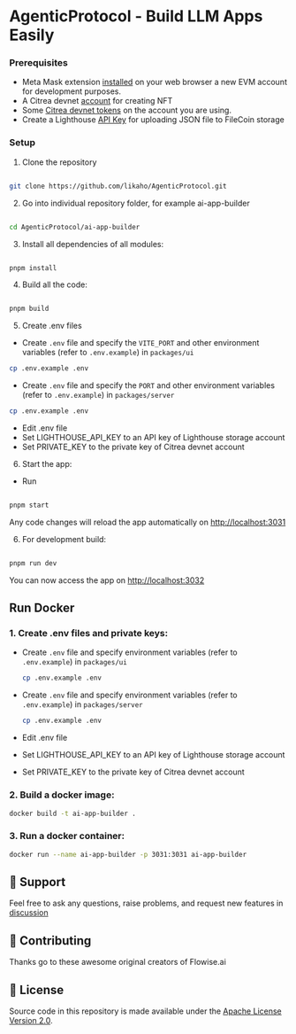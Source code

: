 <!-- markdownlint-disable MD030 -->


# AgenticProtocol - Build LLM Apps Easily

### Prerequisites

* Meta Mask extension [installed](https://support.metamask.io/getting-started/getting-started-with-metamask/) on your web browser
a new EVM account for development purposes.
* A Citrea devnet [account](https://docs.citrea.xyz/user-guide/how-to-use-bridge) for creating NFT
* Some [Citrea devnet tokens](https://docs.citrea.xyz/user-guide/how-to-use-bridge) on the account you are using.
* Create a Lighthouse [API Key](https://docs.lighthouse.storage/lighthouse-1/quick-start#create-an-api-key) for uploading JSON file to FileCoin storage

### Setup

  

1. Clone the repository

  

```bash

git clone https://github.com/likaho/AgenticProtocol.git

```

  

2. Go into individual repository folder, for example ai-app-builder

  

```bash

cd AgenticProtocol/ai-app-builder

```

  

3. Install all dependencies of all modules:

  

```bash

pnpm install

```

  

4. Build all the code:

  

```bash

pnpm build

```

5. Create .env files  

- Create `.env` file and specify the `VITE_PORT` and other environment variables (refer to `.env.example`) in `packages/ui`

```bash
cp .env.example .env
```

- Create `.env` file and specify the `PORT` and other environment variables (refer to `.env.example`) in `packages/server`

```bash
cp .env.example .env
```

 - Edit .env file
 - Set LIGHTHOUSE_API_KEY to an API key of Lighthouse storage account
 - Set PRIVATE_KEY to the private key of Citrea devnet account 


6. Start the app:


- Run


```bash

pnpm start

```

  

Any code changes will reload the app automatically on [http://localhost:3031](http://localhost:3031)

  

6. For development build:

  

```bash

pnpm run dev

```

  

You can now access the app on [http://localhost:3032](http://localhost:3032)
  
  
## Run Docker 
### 1. Create .env files and private keys:

- Create `.env` file and specify environment variables (refer to `.env.example`) in `packages/ui`

    ```bash
    cp .env.example .env
    ```

- Create `.env` file and specify environment variables (refer to `.env.example`) in `packages/server`

    ```bash
    cp .env.example .env
    ```

 - Edit .env file
 - Set LIGHTHOUSE_API_KEY to an API key of Lighthouse storage account
 - Set PRIVATE_KEY to the private key of Citrea devnet account 


### 2. Build a docker image:

```bash
docker build -t ai-app-builder .
```

### 3. Run a docker container:

```bash
docker run --name ai-app-builder -p 3031:3031 ai-app-builder
```  

## 🙋 Support

Feel free to ask any questions, raise problems, and request new features in [discussion](https://github.com/likaho/agenticprotocol/discussions)

## 🙌 Contributing

Thanks go to these awesome original creators of Flowise.ai

## 📄 License

Source code in this repository is made available under the [Apache License Version 2.0](LICENSE.md).
